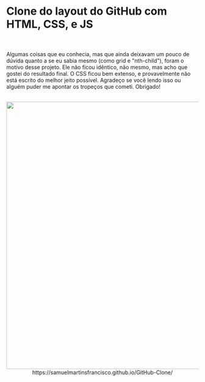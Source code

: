 # Clone do layout do GitHub com HTML, CSS, e JS
<br><br>
Algumas coisas que eu conhecia, mas que ainda deixavam um pouco de dúvida quanto a se eu sabia mesmo (como grid e "nth-child"), foram o motivo desse projeto. Ele não ficou idêntico, não mesmo, mas acho que gostei do resultado final. O CSS ficou bem extenso, e provavelmente não está escrito do melhor jeito possível. Agradeço se você lendo isso ou alguém puder me apontar os tropeços que cometi. Obrigado!
<br><br>
<div align="center"> <img src="https://user-images.githubusercontent.com/96782173/170043293-0712dd34-a896-434d-9437-a2b24da8392b.png" width="700px">
  https://samuelmartinsfrancisco.github.io/GitHub-Clone/
</div>

